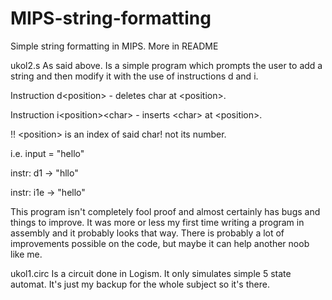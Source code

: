 # MIPS-string-formatting
Simple string formatting in MIPS. More in README

ukol2.s
As said above. Is a simple program which prompts the user to add a string and then modify it
with the use of instructions d and i.

Instruction d\<position\> - deletes char at \<position\>.

Instruction i\<position\>\<char\> - inserts \<char\> at \<position\>.

!! \<position\> is an index of said char! not its number.

i.e. input = "hello"

instr: d1 -> "hllo"

instr: i1e -> "hello"



This program isn't completely fool proof and almost certainly has bugs and things to improve.
It was more or less my first time writing a program in assembly and it probably looks that way.
There is probably a lot of improvements possible on the code, but maybe it can help another 
noob like me.

ukol1.circ
Is a circuit done in Logism. It only simulates simple 5 state automat.
It's just my backup for the whole subject so it's there.
